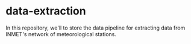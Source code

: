 # data-extraction
In this repository, we'll to store the data pipeline for extracting data from INMET's network of meteorological stations.
